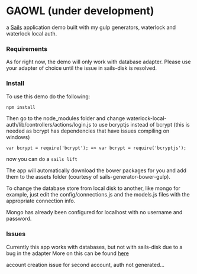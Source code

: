 # GAOWL (under development)

a [Sails](http://sailsjs.org) application demo built with my gulp generators, waterlock and waterlock local auth.

### Requirements

As for right now, the demo will only work with database adapter. Please use your adapter of choice until the issue in sails-disk is resolved.

### Install

To use this demo do the following:

```sh
npm install
```

Then go to the node_modules folder and change  waterlock-local-auth/lib/controllers/actions/login.js to use bcryptjs instead of bcrypt (this is needed as bcrypt has dependencies that have issues compiling on windows)

```
var bcrypt = require('bcrypt'); => var bcrypt = require('bcryptjs');
```

now you can do a ``` sails lift ```

The app will automatically download the bower packages for you and add them to the assets folder (courtesy of sails-generator-bower-gulp).

To change the database store from local disk to another, like mongo for example, just edit the config/connections.js and the models.js files with the appropriate connection info.

Mongo has already been configured for localhost with no username and password.

### Issues

Currently this app works with databases, but not with sails-disk due to a bug in the adapter
More on this can be found [here](https://github.com/balderdashy/sails-disk/issues/21)

account creation issue for second account, auth not generated...
